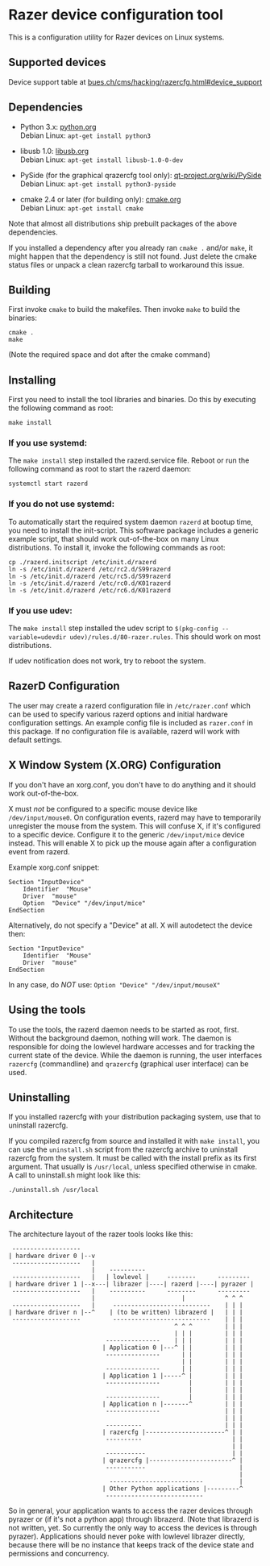 Razer device configuration tool
===============================

This is a configuration utility for Razer devices on Linux systems.

Supported devices
-----------------

Device support table at [bues.ch/cms/hacking/razercfg.html#device_support](http://bues.ch/cms/hacking/razercfg.html#device_support)

Dependencies
------------

* Python 3.x: [python.org](https://www.python.org/)  
  Debian Linux: `apt-get install python3`

* libusb 1.0: [libusb.org](http://libusb.org/)   
Debian Linux: `apt-get install libusb-1.0-0-dev`

* PySide (for the graphical qrazercfg tool only): [qt-project.org/wiki/PySide](https://qt-project.org/wiki/PySide)  
Debian Linux: `apt-get install python3-pyside`

* cmake 2.4 or later (for building only): [cmake.org](http://www.cmake.org/)  
Debian Linux: `apt-get install cmake`

Note that almost all distributions ship prebuilt packages of the
above dependencies.

If you installed a dependency after you already ran `cmake .` and/or `make`, it
might happen that the dependency is still not found. Just delete the cmake
status files or unpack a clean razercfg tarball to workaround this issue.


Building
--------

First invoke `cmake` to build the makefiles.
Then invoke `make` to build the binaries:

```
cmake .
make
```

(Note the required space and dot after the cmake command)

Installing
----------

First you need to install the tool libraries and binaries. Do this by executing
the following command as root:

```
make install
```

### If you use **systemd**:

The `make install` step installed the razerd.service file. Reboot or run the
following command as root to start the razerd daemon:

```
systemctl start razerd
```

### If you do **not** use systemd:

To automatically start the required system daemon `razerd` at bootup time, you
need to install the init-script. This software package includes a generic
example script, that should work out-of-the-box on many Linux distributions. To
install it, invoke the following commands as root:

```
cp ./razerd.initscript /etc/init.d/razerd
ln -s /etc/init.d/razerd /etc/rc2.d/S99razerd
ln -s /etc/init.d/razerd /etc/rc5.d/S99razerd
ln -s /etc/init.d/razerd /etc/rc0.d/K01razerd
ln -s /etc/init.d/razerd /etc/rc6.d/K01razerd
```

### If you use **udev**:

The `make install` step installed the udev script to
`$(pkg-config --variable=udevdir udev)/rules.d/80-razer.rules`.
This should work on most distributions.

If udev notification does not work, try to reboot the system.

RazerD Configuration
--------------------

The user may create a razerd configuration file in `/etc/razer.conf` which can be
used to specify various razerd options and initial hardware configuration
settings.
An example config file is included as `razer.conf` in this package.
If no configuration file is available, razerd will work with default settings.

X Window System (X.ORG) Configuration
-------------------------------------

If you don't have an xorg.conf, you don't have to do anything and it should work
out-of-the-box.

X must _not_ be configured to a specific mouse device like `/dev/input/mouse0`. On
configuration events, razerd may have to temporarily unregister the mouse from
the system. This will confuse X, if it's configured to a specific device.
Configure it to the generic `/dev/input/mice` device instead. This will enable X
to pick up the mouse again after a configuration event from razerd.

Example xorg.conf snippet:

```
Section "InputDevice"
    Identifier	"Mouse"
    Driver	"mouse"
    Option	"Device" "/dev/input/mice"
EndSection
```

Alternatively, do not specify a "Device" at all. X will autodetect the device
then:

```
Section "InputDevice"
    Identifier	"Mouse"
    Driver	"mouse"
EndSection
```

In any case, do _NOT_ use: `Option "Device" "/dev/input/mouseX"`

Using the tools
---------------

To use the tools, the razerd daemon needs to be started as root, first. Without
the background daemon, nothing will work. The daemon is responsible for doing
the lowlevel hardware accesses and for tracking the current state of the device.
While the daemon is running, the user interfaces `razercfg` (commandline) and
`qrazercfg` (graphical user interface) can be used.

Uninstalling
------------

If you installed razercfg with your distribution packaging system, use that to
uninstall razercfg.

If you compiled razercfg from source and installed it with `make install`, you
can use the `uninstall.sh` script from the razercfg archive to uninstall
razercfg from the system. It must be called with the install prefix as its first
argument. That usually is `/usr/local`, unless specified otherwise in cmake. A
call to uninstall.sh might look like this:

```
./uninstall.sh /usr/local
```

Architecture
------------

The architecture layout of the razer tools looks like this:

```
 -------------------
| hardware driver 0 |--v
 -------------------   |
                       |    ----------
 -------------------   |   | lowlevel |     --------      ---------
| hardware driver 1 |--x---| librazer |----| razerd |----| pyrazer |
 -------------------   |    ----------      --------      ---------
                       |                        |           ^ ^ ^
 -------------------   |     ---------------------------    | | |
| hardware driver n |--^    | (to be written) librazerd |   | | |
 -------------------         ---------------------------    | | |
                                              ^ ^ ^         | | |
                                              | | |         | | |
                           ---------------    | | |         | | |
                          | Application 0 |---^ | |         | | |
                           ---------------      | |         | | |
                                                | |         | | |
                           ---------------      | |         | | |
                          | Application 1 |-----^ |         | | |
                           ---------------        |         | | |
                                                  |         | | |
                           ---------------        |         | | |
                          | Application n |-------^         | | |
                           ---------------                  | | |
                                                            | | |
                           ----------                       | | |
                          | razercfg |----------------------^ | |
                           ----------                         | |
                                                              | |
                           -----------                        | |
                          | qrazercfg |-----------------------^ |
                           -----------                          |
                                                                |
                            --------------------------          |
                          | Other Python applications |---------^
                           ---------------------------
```

So in general, your application wants to access the razer devices through
pyrazer or (if it's not a python app) through librazerd.
(Note that librazerd is not written, yet. So currently the only way to access
the devices is through pyrazer).
Applications should never poke with lowlevel librazer directly, because there
will be no instance that keeps track of the device state and permissions and
concurrency.
